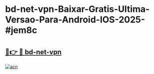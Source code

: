 # bd-net-vpn-Baixar-Gratis-Ultima-Versao-Para-Android-IOS-2025-#jem8c

# <h2><a href="https://ainizakaria.my?title=bd-net-vpn&ref=22M">🔗👉 🔴 bd-net-vpn</a></h2>

[![acn](https://github.com/user-attachments/assets/0f9c940e-d8b0-45ae-aac7-cd30a18b3e1c)](https://ainizakaria.my?title=bd-net-vpn&ref=22M)

